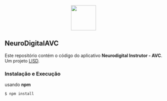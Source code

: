 
<h3 align="center">
  <img src="/img/logo.png" width="80px" />
</h3>
<h2> NeuroDigitalAVC </h2>
<p>Este repositório contém o código do aplicativo <b>Neurodigital Instrutor - AVC</b>. Um projeto <a href="https://github.com/lisd-team">LISD</a>. </p>

<h3> Instalação e Execução </h3>

usando **npm**
```
$ npm install
```
